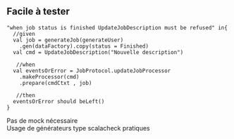 ## Facile à tester

```
"when job status is finished UpdateJobDescription must be refused" in{
  //given
  val job = generateJob(generateUser)
    .gen(dataFactory).copy(status = Finished)
  val cmd = UpdateJobDescription("Nouvelle description")

   //when
  val eventsOrError = JobProtocol.updateJobProcessor
    .makeProcessor(cmd)
    .prepare(cmdCtxt , job)
    
   //then 
  eventsOrError should beLeft()
}
```

<aside class="notes">
    Pas de mock nécessaire<br/>
    Usage de générateurs type scalacheck pratiques
</aside>

